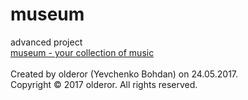 # museum
advanced project<br />
[museum - your collection of music](https://museum-olderor.c9users.io/)<br /><br />
Created by olderor (Yevchenko Bohdan) on 24.05.2017.<br />
Copyright © 2017 olderor. All rights reserved.
